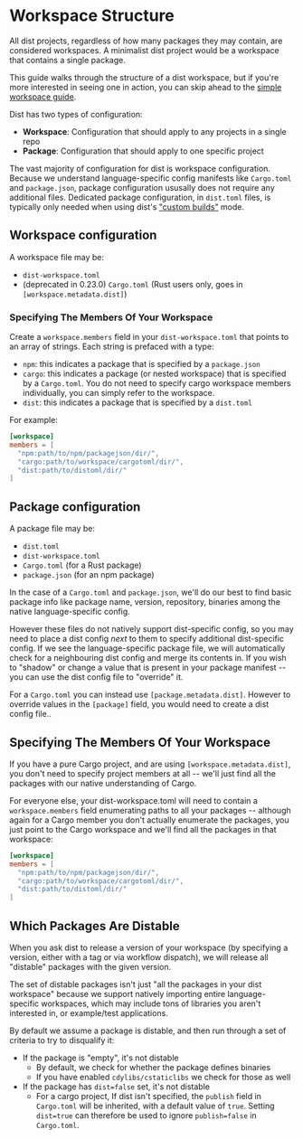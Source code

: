 # Workspace Structure

All dist projects, regardless of how many packages they may contain, are
considered workspaces. A minimalist dist project would be a workspace that
contains a single package.

This guide walks through the structure of a dist workspace, but if you're more interested in seeing one in action, you can skip ahead to the [simple workspace guide][simple-guide].

Dist has two types of configuration:

- **Workspace**: Configuration that should apply to any projects in a single repo
- **Package**: Configuration that should apply to one specific project

The vast majority of configuration for dist is workspace configuration. Because
we understand language-specific config manifests like `Cargo.toml` and
`package.json`, package configuration ususally does not require any additional
files. Dedicated package configuration, in `dist.toml` files, is typically only needed when using dist's ["custom builds"][custom-builds] mode.

## Workspace configuration

A workspace file may be:

* `dist-workspace.toml`
* (deprecated in 0.23.0) `Cargo.toml` (Rust users only, goes in `[workspace.metadata.dist]`)

### Specifying The Members Of Your Workspace

Create a `workspace.members` field in your `dist-workspace.toml` that points to
an array of strings. Each string is prefaced with a type:

- `npm`: this indicates a package that is specified by a `package.json`
- `cargo`: this indicates a package (or nested workspace) that is specified by a `Cargo.toml`. You do not need to specify cargo workspace members individually, you can simply refer to the workspace.
- `dist`: this indicates a package that is specified by a `dist.toml`

For example:

```toml
[workspace]
members = [
  "npm:path/to/npm/packagejson/dir/",
  "cargo:path/to/workspace/cargotoml/dir/",
  "dist:path/to/distoml/dir/"
]
```

## Package configuration

A package file may be:

* `dist.toml`
* `dist-workspace.toml`
* `Cargo.toml` (for a Rust package)
* `package.json` (for an npm package)

In the case of a `Cargo.toml` and `package.json`, we'll do our best to find basic package
info like package name, version, repository, binaries among the native language-specific config.

However these files do not natively support dist-specific config, so you may
need to place a dist config *next* to them to specify additional dist-specific
config. If we see the language-specific package file, we will automatically
check for a neighbouring dist config and merge its contents in. If you wish to
"shadow" or change a value that is present in your package manifest -- you can
use the dist config file to "override" it.

For a `Cargo.toml` you can instead use `[package.metadata.dist]`. However to
override values in the `[package]` field, you would need to create a dist
config file..


## Specifying The Members Of Your Workspace

If you have a pure Cargo project, and are using `[workspace.metadata.dist]`, you don't
need to specify project members at all -- we'll just find all the packages with our
native understanding of Cargo.

For everyone else, your dist-workspace.toml will need to contain a `workspace.members` field enumerating paths to all your packages -- although again for a Cargo member you
don't actually enumerate the packages, you just point to the Cargo workspace
and we'll find all the packages in that workspace:

```toml
[workspace]
members = [
  "npm:path/to/npm/packagejson/dir/",
  "cargo:path/to/workspace/cargotoml/dir/",
  "dist:path/to/distoml/dir/"
]
```

## Which Packages Are Distable

When you ask dist to release a version of your workspace (by specifying a
version, either with a tag or via workflow dispatch), we will release all "distable" packages with the
given version.

The set of distable packages isn't just "all the packages in your dist workspace"
because we support natively importing entire language-specific workspaces, which may
include tons of libraries you aren't interested in, or example/test applications.

By default we assume a package is distable, and then run through a set of criteria
to try to disqualify it:

* If the package is "empty", it's not distable
	* By default, we check for whether the package defines binaries
    * If you have enabled `cdylibs/cstaticlibs` we check for those as well
* If the package has `dist=false` set, it's not distable
  * For a cargo project, If dist isn't specified, the `publish` field in
    `Cargo.toml` will be inherited, with a default value of `true`. Setting
    `dist=true` can therefore be used to ignore `publish=false` in `Cargo.toml`.

[custom-builds]: ../custom-builds.md
[simple-guide]: ./simple-guide.md
